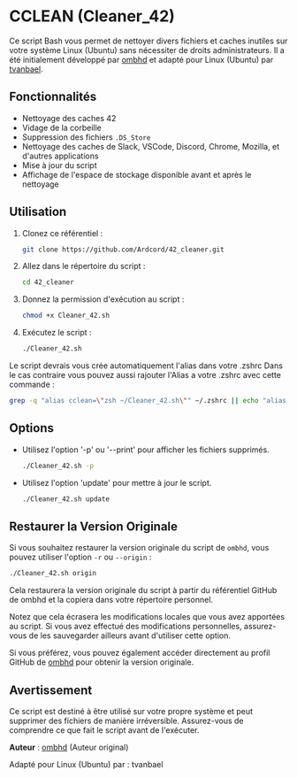 # CCLEAN (Cleaner_42)

Ce script Bash vous permet de nettoyer divers fichiers et caches inutiles sur votre système Linux (Ubuntu) sans nécessiter de droits administrateurs. Il a été initialement développé par [ombhd](https://github.com/ombhd) et adapté pour Linux (Ubuntu) par [tvanbael](https://github.com/tvanbael).


## Fonctionnalités

- Nettoyage des caches 42
- Vidage de la corbeille
- Suppression des fichiers `.DS_Store`
- Nettoyage des caches de Slack, VSCode, Discord, Chrome, Mozilla, et d'autres applications
- Mise à jour du script
- Affichage de l'espace de stockage disponible avant et après le nettoyage


## Utilisation

1. Clonez ce référentiel :

   ```bash
   git clone https://github.com/Ardcord/42_cleaner.git
   ```

2. Allez dans le répertoire du script :

    ```bash
    cd 42_cleaner
    ```

3. Donnez la permission d'exécution au script :

    ```bash
    chmod +x Cleaner_42.sh
    ```

4. Exécutez le script :

    ```bash
    ./Cleaner_42.sh
    ```

Le script devrais vous crée automatiquement l'alias dans votre .zshrc
Dans le cas contraire vous pouvez aussi rajouter l'Alias a votre .zshrc avec cette commande :

   ```bash
   grep -q "alias cclean=\"zsh ~/Cleaner_42.sh\"" ~/.zshrc || echo "alias cclean=\"zsh ~/Cleaner_42.sh\"" >> ~/.zshrc
   ```
   

## Options

  - Utilisez l'option '-p' ou '--print' pour afficher les fichiers supprimés.

    ```bash
    ./Cleaner_42.sh -p
    ```

  - Utilisez l'option 'update' pour mettre à jour le script.

    ```bash
    ./Cleaner_42.sh update
    ```


## Restaurer la Version Originale

Si vous souhaitez restaurer la version originale du script de `ombhd`, vous pouvez utiliser l'option `-r` ou `--origin` :

   ```bash
   ./Cleaner_42.sh origin
   ```
Cela restaurera la version originale du script à partir du référentiel GitHub de ombhd et la copiera dans votre répertoire personnel.

Notez que cela écrasera les modifications locales que vous avez apportées au script. Si vous avez effectué des modifications personnelles, assurez-vous de les sauvegarder ailleurs avant d'utiliser cette option.

Si vous préférez, vous pouvez également accéder directement au profil GitHub de [ombhd](https://github.com/ombhd) pour obtenir la version originale.


## Avertissement

Ce script est destiné à être utilisé sur votre propre système et peut supprimer des fichiers de manière irréversible. Assurez-vous de comprendre ce que fait le script avant de l'exécuter.


**Auteur** : [ombhd](https://github.com/ombhd) (Auteur original)

Adapté pour Linux (Ubuntu) par : tvanbael
